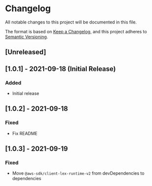 # Changelog
All notable changes to this project will be documented in this file.

The format is based on [Keep a Changelog](https://keepachangelog.com/en/1.0.0/),
and this project adheres to [Semantic Versioning](https://semver.org/spec/v2.0.0.html).

## [Unreleased]

## [1.0.1] - 2021-09-18 (Initial Release)

### Added

- Initial release

## [1.0.2] - 2021-09-18

### Fixed

- Fix README

## [1.0.3] - 2021-09-19

### Fixed

- Move `@aws-sdk/client-lex-runtime-v2` from devDependencies to dependencies